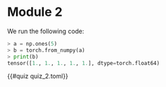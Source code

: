 # Module 2

We run the following code:
```python
> a = np.ones(5)
> b = torch.from_numpy(a)
> print(b)
tensor([1., 1., 1., 1., 1.], dtype=torch.float64) 
```
{{#quiz quiz_2.toml}}